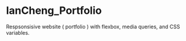 # IanCheng_Portfolio
Respsonsisive website ( portfolio ) with flexbox, media queries, and CSS variables.
